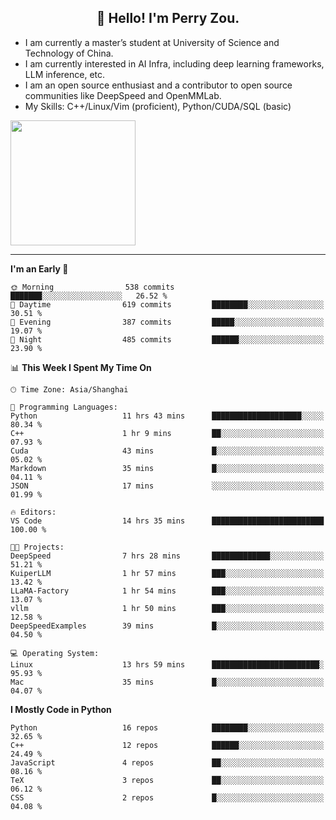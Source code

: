 <h2 align="center">👋 Hello! I'm Perry Zou.</h2>

- I am currently a master’s student at University of Science and Technology of China.
- I am currently interested in AI Infra, including deep learning frameworks, LLM inference, etc.
- I am an open source enthusiast and a contributor to open source communities like DeepSpeed and OpenMMLab.
- My Skills: C++/Linux/Vim (proficient), Python/CUDA/SQL (basic)

<img height=200 align="center" src="https://github-readme-stats.vercel.app/api?username=zonepg" />

-------

<!--START_SECTION:waka-->
**I'm an Early 🐤** 

```text
🌞 Morning                538 commits         ███████░░░░░░░░░░░░░░░░░░   26.52 % 
🌆 Daytime                619 commits         ████████░░░░░░░░░░░░░░░░░   30.51 % 
🌃 Evening                387 commits         █████░░░░░░░░░░░░░░░░░░░░   19.07 % 
🌙 Night                  485 commits         ██████░░░░░░░░░░░░░░░░░░░   23.90 % 
```


📊 **This Week I Spent My Time On** 

```text
🕑︎ Time Zone: Asia/Shanghai

💬 Programming Languages: 
Python                   11 hrs 43 mins      ████████████████████░░░░░   80.34 % 
C++                      1 hr 9 mins         ██░░░░░░░░░░░░░░░░░░░░░░░   07.93 % 
Cuda                     43 mins             █░░░░░░░░░░░░░░░░░░░░░░░░   05.02 % 
Markdown                 35 mins             █░░░░░░░░░░░░░░░░░░░░░░░░   04.11 % 
JSON                     17 mins             ░░░░░░░░░░░░░░░░░░░░░░░░░   01.99 % 

🔥 Editors: 
VS Code                  14 hrs 35 mins      █████████████████████████   100.00 % 

🐱‍💻 Projects: 
DeepSpeed                7 hrs 28 mins       █████████████░░░░░░░░░░░░   51.21 % 
KuiperLLM                1 hr 57 mins        ███░░░░░░░░░░░░░░░░░░░░░░   13.42 % 
LLaMA-Factory            1 hr 54 mins        ███░░░░░░░░░░░░░░░░░░░░░░   13.07 % 
vllm                     1 hr 50 mins        ███░░░░░░░░░░░░░░░░░░░░░░   12.58 % 
DeepSpeedExamples        39 mins             █░░░░░░░░░░░░░░░░░░░░░░░░   04.50 % 

💻 Operating System: 
Linux                    13 hrs 59 mins      ████████████████████████░   95.93 % 
Mac                      35 mins             █░░░░░░░░░░░░░░░░░░░░░░░░   04.07 % 
```

**I Mostly Code in Python** 

```text
Python                   16 repos            ████████░░░░░░░░░░░░░░░░░   32.65 % 
C++                      12 repos            ██████░░░░░░░░░░░░░░░░░░░   24.49 % 
JavaScript               4 repos             ██░░░░░░░░░░░░░░░░░░░░░░░   08.16 % 
TeX                      3 repos             ██░░░░░░░░░░░░░░░░░░░░░░░   06.12 % 
CSS                      2 repos             █░░░░░░░░░░░░░░░░░░░░░░░░   04.08 % 
```




<!--END_SECTION:waka-->
